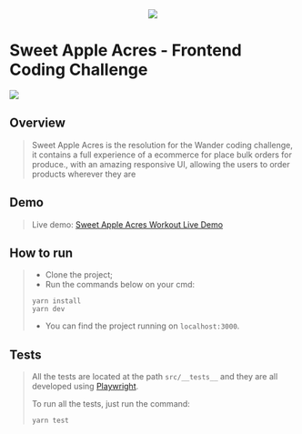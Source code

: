 <div align="center">
    <img src="https://i.imgur.com/Fgytau3.png"/>
</div>

# Sweet Apple Acres - Frontend Coding Challenge

![](https://i.imgur.com/kY2ldDa.jpg)


## Overview
> Sweet Apple Acres is the resolution for the Wander coding challenge, it contains a full experience of a ecommerce for place bulk orders for produce., with an amazing responsive UI, allowing the users to order products wherever they are

## Demo
> Live demo:
> [Sweet Apple Acres Workout Live Demo](https://sweet-apple-acres.vercel.app/)

## How to run

> * Clone the project;
> * Run the commands below on your cmd:
> ```
> yarn install
> yarn dev
> ```
> * You can find the project running on `localhost:3000`.


## Tests

> All the tests are located at the path `src/__tests__` and they are all developed using [Playwright](https://playwright.dev/).
>
> To run all the tests, just run the command:
> ```
> yarn test
> ```